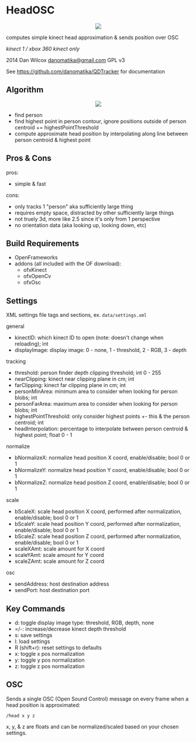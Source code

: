 HeadOSC
=======

<p align="center">
	<img src="https://raw.github.com/danomatika/QDTracker/master/HeadOSC/screenshot.png"/>
</p>

computes simple kinect head approximation & sends position over OSC

*kinect 1 / xbox 360 kinect only*

2014 Dan Wilcox <danomatika@gmail.com> GPL v3

See <https://github.com/danomatika/QDTracker> for documentation


Algorithm
---------

<p align="center">
	<img src="https://raw.github.com/danomatika/QDTracker/master/HeadOSC/sketch.jpg"/>
</p>

* find person
* find highest point in person contour, ignore positions outside of person centroid += highestPointThreshold
* compute approximate head position by interpolating along line between person centroid & highest point 

Pros & Cons
-----------

pros:

* simple & fast

cons:

* only tracks 1 "person" aka sufficiently large thing
* requires empty space, distracted by other sufficiently large things
* not truely 3d, more like 2.5 since it's only from 1 perspective
* no orientation data (aka looking up, looking down, etc)

Build Requirements
------------------

* OpenFrameworks
* addons (all included with the OF download):
  * ofxKinect 
  * ofxOpenCv
  * ofxOsc

Settings
--------

XML settings file tags and sections, ex. `data/settings.xml`

general
* kinectID: which kinect ID to open (note: doesn't change when reloading); int 
* displayImage: display image: 0 - none, 1 - threshold, 2 - RGB, 3 - depth

tracking
* threshold: person finder depth clipping threshold; int 0 - 255
* nearClipping: kinect near clipping plane in cm; int
* farClipping: kinect far clipping plane in cm; int
* personMinArea: minimum area to consider when looking for person blobs; int
* personFarArea: maximum area to consider when looking for person blobs; int
* highestPointThreshold: only consider highest points +- this & the person centroid; int
* headInterpolation: percentage to interpolate between person centroid & highest point; float 0 - 1

normalize
* bNormalizeX: normalize head position X coord, enable/disable; bool 0 or 1
* bNormalizeY: normalize head position Y coord, enable/disable; bool 0 or 1
* bNormalizeZ: normalize head position Z coord, enable/disable; bool 0 or 1

scale
* bScaleX: scale head position X coord, performed after normalization, enable/disable; bool 0 or 1
* bScaleY: scale head position Y coord, performed after normalization, enable/disable; bool 0 or 1
* bScaleZ: scale head position Z coord, performed after normalization, enable/disable; bool 0 or 1
* scaleXAmt: scale amount for X coord
* scaleYAmt: scale amount for Y coord
* scaleZAmt: scale amount for Z coord

osc
* sendAddress: host destination address
* sendPort: host destination port

Key Commands
------------

* d: toggle display image type: threshold, RGB, depth, none
* =/-: increase/decrease kinect depth threshold
* s: save settings
* l: load settings
* R (shift+r): reset settings to defaults
* x: toggle x pos normalization
* y: toggle y pos normalization
* z: toggle z pos normalization

OSC
---

Sends a single OSC (Open Sound Control) message on every frame when a head position is approximated:

    /head x y z
    
x, y, & z are floats and can be normalized/scaled based on your chosen settings.
